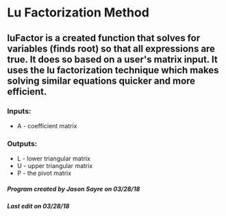 # Lu Factorization Method
## luFactor is a created function that solves for variables (finds root) so that all expressions are true. It does so based on a user's matrix input. It uses the lu factorization technique which makes solving similar equations quicker and more efficient.
### Inputs:
  * A - coefficient matrix
### Outputs:
  * L - lower triangular matrix
  * U - upper triangular matrix
  * P - the pivot matrix
##### Program created by Jason Sayre on 03/28/18
##### Last edit on 03/28/18
